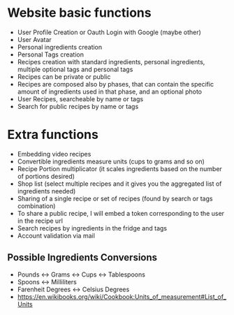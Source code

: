 
# Website basic functions

- User Profile Creation or Oauth Login with Google (maybe other)
- User Avatar 
- Personal ingredients creation
- Personal Tags creation
- Recipes creation with standard ingredients, personal ingredients, multiple optional tags and personal tags
- Recipes can be private or public
- Recipes are composed also by phases, that can contain the specific amount of ingredients used in that phase, and an optional photo
- User Recipes, searcheable by name or tags
- Search for public recipes by name or tags

# Extra functions
- Embedding video recipes
- Convertible ingredients measure units (cups to grams and so on)
- Recipe Portion multiplicator (it scales ingredients based on the number of portions desired)
- Shop list (select multiple recipes and it gives you the aggregated list of ingredients needed)
- Sharing of a single recipe or set of recipes (found by search or tags combination)
- To share a public recipe, I will embed a token corresponding to the user in the recipe url
- Search recipes by ingredients in the fridge and tags
- Account validation via mail

## Possible Ingredients Conversions

- Pounds <-> Grams <-> Cups <-> Tablespoons
- Spoons <-> Milliliters
- Farenheit Degrees <-> Celsius Degrees
- https://en.wikibooks.org/wiki/Cookbook:Units_of_measurement#List_of_Units
